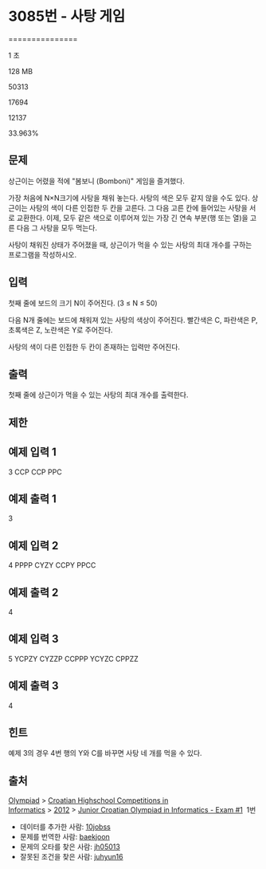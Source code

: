 # 3085번 - 사탕 게임


===============

1 초

128 MB

50313

17694

12137

33.963%

문제
--

상근이는 어렸을 적에 "봄보니 (Bomboni)" 게임을 즐겨했다.

가장 처음에 N×N크기에 사탕을 채워 놓는다. 사탕의 색은 모두 같지 않을 수도 있다. 상근이는 사탕의 색이 다른 인접한 두 칸을 고른다. 그 다음 고른 칸에 들어있는 사탕을 서로 교환한다. 이제, 모두 같은 색으로 이루어져 있는 가장 긴 연속 부분(행 또는 열)을 고른 다음 그 사탕을 모두 먹는다.

사탕이 채워진 상태가 주어졌을 때, 상근이가 먹을 수 있는 사탕의 최대 개수를 구하는 프로그램을 작성하시오.

입력
--

첫째 줄에 보드의 크기 N이 주어진다. (3 ≤ N ≤ 50)

다음 N개 줄에는 보드에 채워져 있는 사탕의 색상이 주어진다. 빨간색은 C, 파란색은 P, 초록색은 Z, 노란색은 Y로 주어진다.

사탕의 색이 다른 인접한 두 칸이 존재하는 입력만 주어진다.

출력
--

첫째 줄에 상근이가 먹을 수 있는 사탕의 최대 개수를 출력한다.

제한
--

예제 입력 1
-------

3
CCP
CCP
PPC

예제 출력 1
-------

3

예제 입력 2
-------

4
PPPP
CYZY
CCPY
PPCC

예제 출력 2
-------

4

예제 입력 3
-------

5
YCPZY
CYZZP
CCPPP
YCYZC
CPPZZ

예제 출력 3
-------

4

힌트
--

예제 3의 경우 4번 행의 Y와 C를 바꾸면 사탕 네 개를 먹을 수 있다.

출처
--

[Olympiad](/category/2) > [Croatian Highschool Competitions in Informatics](/category/25) > [2012](/category/26) > [Junior Croatian Olympiad in Informatics - Exam #1](/category/detail/246)  1번

*   데이터를 추가한 사람: [10jobss](/user/10jobss)
*   문제를 번역한 사람: [baekjoon](/user/baekjoon)
*   문제의 오타를 찾은 사람: [jh05013](/user/jh05013)
*   잘못된 조건을 찾은 사람: [juhyun16](/user/juhyun16)